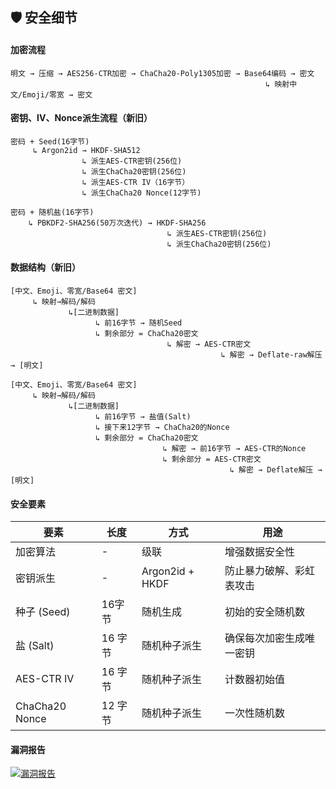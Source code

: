 ## 🛡️ 安全细节

#### 加密流程

```plaintext
明文 → 压缩 → AES256-CTR加密 → ChaCha20-Poly1305加密 → Base64编码 → 密文
                                                         ↳ 映射中文/Emoji/零宽 → 密文
```

#### 密钥、IV、Nonce派生流程（新旧）

```plaintext
密码 + Seed(16字节)
     ↳ Argon2id → HKDF-SHA512
                ↳ 派生AES-CTR密钥(256位)
                ↳ 派生ChaCha20密钥(256位)
                ↳ 派生AES-CTR IV（16字节）
                ↳ 派生ChaCha20 Nonce(12字节)
```

```plaintext
密码 + 随机盐(16字节) 
    ↳ PBKDF2-SHA256(50万次迭代) → HKDF-SHA256
                                   ↳ 派生AES-CTR密钥(256位)
                                   ↳ 派生ChaCha20密钥(256位)
```

#### 数据结构（新旧）

```plaintext
[中文、Emoji、零宽/Base64 密文]
     ↳ 映射→解码/解码
             ↳[二进制数据]
                   ↳ 前16字节 → 随机Seed
                   ↳ 剩余部分 = ChaCha20密文
                                   ↳ 解密 → AES-CTR密文
                                               ↳ 解密 → Deflate-raw解压 → [明文]
```
```plaintext
[中文、Emoji、零宽/Base64 密文]
     ↳ 映射→解码/解码
             ↳[二进制数据]
                   ↳ 前16字节 → 盐值(Salt)
                   ↳ 接下来12字节 → ChaCha20的Nonce
                   ↳ 剩余部分 = ChaCha20密文
                                  ↳ 解密 → 前16字节 → AES-CTR的Nonce
                                  ↳ 剩余部分 = AES-CTR密文
                                                 ↳ 解密 → Deflate解压 → [明文]
```

#### 安全要素

| 要素           | 长度    | 方式            | 用途                     |
| -------------- | ------- | --------------- | ------------------------ |
| 加密算法       | -       | 级联            | 增强数据安全性           |
| 密钥派生       | -       | Argon2id + HKDF | 防止暴力破解、彩虹表攻击 |
| 种子 (Seed)    | 16字节  | 随机生成        | 初始的安全随机数         |
| 盐 (Salt)      | 16 字节 | 随机种子派生    | 确保每次加密生成唯一密钥 |
| AES-CTR IV     | 16 字节 | 随机种子派生    | 计数器初始值             |
| ChaCha20 Nonce | 12 字节 | 随机种子派生    | 一次性随机数             |

#### 漏洞报告

[![漏洞报告](https://img.shields.io/badge/%E6%BC%8F%E6%B4%9E%E6%8A%A5%E5%91%8A-gold?style=for-the-badge&logo=github&logoColor=black)](https://github.com/fzxx/XiangYue/issues)

